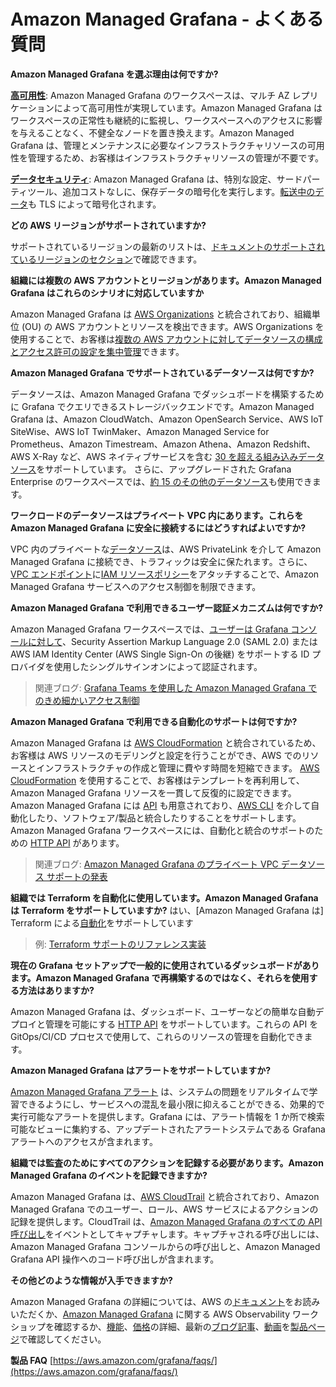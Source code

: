 # Amazon Managed Grafana - よくある質問

**Amazon Managed Grafana を選ぶ理由は何ですか?**

**[高可用性](https://docs.aws.amazon.com/grafana/latest/userguide/disaster-recovery-resiliency.html)**: Amazon Managed Grafana のワークスペースは、マルチ AZ レプリケーションによって高可用性が実現しています。Amazon Managed Grafana はワークスペースの正常性も継続的に監視し、ワークスペースへのアクセスに影響を与えることなく、不健全なノードを置き換えます。Amazon Managed Grafana は、管理とメンテナンスに必要なインフラストラクチャリソースの可用性を管理するため、お客様はインフラストラクチャリソースの管理が不要です。

**[データセキュリティ](https://docs.aws.amazon.com/grafana/latest/userguide/security.html)**: Amazon Managed Grafana は、特別な設定、サードパーティツール、追加コストなしに、保存データの暗号化を実行します。[転送中のデータ](https://docs.aws.amazon.com/grafana/latest/userguide/infrastructure-security.html)も TLS によって暗号化されます。

**どの AWS リージョンがサポートされていますか?**

サポートされているリージョンの最新のリストは、[ドキュメントのサポートされているリージョンのセクション](https://docs.aws.amazon.com/grafana/latest/userguide/what-is-Amazon-Managed-Service-Grafana.html#AMG-supported-Regions)で確認できます。

**組織には複数の AWS アカウントとリージョンがあります。Amazon Managed Grafana はこれらのシナリオに対応していますか**

Amazon Managed Grafana は [AWS Organizations](https://docs.aws.amazon.com/organizations/latest/userguide/orgs_introduction.html) と統合されており、組織単位 (OU) の AWS アカウントとリソースを検出できます。AWS Organizations を使用することで、お客様は[複数の AWS アカウントに対してデータソースの構成とアクセス許可の設定を集中管理](https://docs.aws.amazon.com/grafana/latest/userguide/AMG-and-Organizations.html)できます。

**Amazon Managed Grafana でサポートされているデータソースは何ですか?**

データソースは、Amazon Managed Grafana でダッシュボードを構築するために Grafana でクエリできるストレージバックエンドです。Amazon Managed Grafana は、Amazon CloudWatch、Amazon OpenSearch Service、AWS IoT SiteWise、AWS IoT TwinMaker、Amazon Managed Service for Prometheus、Amazon Timestream、Amazon Athena、Amazon Redshift、AWS X-Ray など、AWS ネイティブサービスを含む [30 を超える組み込みデータソース](https://docs.aws.amazon.com/grafana/latest/userguide/AMG-data-sources-builtin.html)をサポートしています。 さらに、アップグレードされた Grafana Enterprise のワークスペースでは、[約 15 のその他のデータソース](https://docs.aws.amazon.com/grafana/latest/userguide/AMG-data-sources-enterprise.html)も使用できます。

**ワークロードのデータソースはプライベート VPC 内にあります。これらを Amazon Managed Grafana に安全に接続するにはどうすればよいですか?**

VPC 内のプライベートな[データソース](https://docs.aws.amazon.com/grafana/latest/userguide/AMG-configure-vpc.html)は、AWS PrivateLink を介して Amazon Managed Grafana に接続でき、トラフィックは安全に保たれます。さらに、[VPC エンドポイント](https://docs.aws.amazon.com/grafana/latest/userguide/AMG-configure-nac.html)に[IAM リソースポリシー](https://docs.aws.amazon.com/grafana/latest/userguide/VPC-endpoints.html#controlling-vpc)をアタッチすることで、Amazon Managed Grafana サービスへのアクセス制御を制限できます。

**Amazon Managed Grafana で利用できるユーザー認証メカニズムは何ですか?**

Amazon Managed Grafana ワークスペースでは、[ユーザーは Grafana コンソールに対して](https://docs.aws.amazon.com/grafana/latest/userguide/authentication-in-AMG.html)、Security Assertion Markup Language 2.0 (SAML 2.0) または AWS IAM Identity Center (AWS Single Sign-On の後継) をサポートする ID プロバイダを使用したシングルサインオンによって認証されます。

> 関連ブログ: [Grafana Teams を使用した Amazon Managed Grafana でのきめ細かいアクセス制御](https://aws.amazon.com/blogs/mt/fine-grained-access-control-in-amazon-managed-grafana-using-grafana-teams/)

**Amazon Managed Grafana で利用できる自動化のサポートは何ですか?**

Amazon Managed Grafana は [AWS CloudFormation](https://docs.aws.amazon.com/grafana/latest/userguide/creating-resources-with-cloudformation.html) と統合されているため、お客様は AWS リソースのモデリングと設定を行うことができ、AWS でのリソースとインフラストラクチャの作成と管理に費やす時間を短縮できます。 [AWS CloudFormation](https://docs.aws.amazon.com/AWSCloudFormation/latest/UserGuide/Welcome.html) を使用することで、お客様はテンプレートを再利用して、Amazon Managed Grafana リソースを一貫して反復的に設定できます。Amazon Managed Grafana には [API](https://docs.aws.amazon.com/grafana/latest/APIReference/Welcome.html) も用意されており、[AWS CLI](https://docs.aws.amazon.com/cli/latest/userguide/cli-chap-welcome.html) を介して自動化したり、ソフトウェア/製品と統合したりすることをサポートします。Amazon Managed Grafana ワークスペースには、自動化と統合のサポートのための [HTTP API](https://docs.aws.amazon.com/grafana/latest/userguide/Using-Grafana-APIs.html) があります。

> 関連ブログ: [Amazon Managed Grafana のプライベート VPC データソース サポートの発表](https://aws.amazon.com/blogs/mt/announcing-private-vpc-data-source-support-for-amazon-managed-grafana/)

**組織では Terraform を自動化に使用しています。Amazon Managed Grafana は Terraform をサポートしていますか?**
はい、[Amazon Managed Grafana は] Terraform による[自動化](https://registry.terraform.io/modules/terraform-aws-modules/managed-service-grafana/aws/latest)をサポートしています

> 例: [Terraform サポートのリファレンス実装](https://github.com/aws-observability/terraform-aws-observability-accelerator/tree/main/examples/managed-grafana-workspace)

**現在の Grafana セットアップで一般的に使用されているダッシュボードがあります。Amazon Managed Grafana で再構築するのではなく、それらを使用する方法はありますか?**

Amazon Managed Grafana は、ダッシュボード、ユーザーなどの簡単な自動デプロイと管理を可能にする [HTTP API](https://docs.aws.amazon.com/grafana/latest/userguide/Using-Grafana-APIs.html) をサポートしています。これらの API を GitOps/CI/CD プロセスで使用して、これらのリソースの管理を自動化できます。

**Amazon Managed Grafana はアラートをサポートしていますか?**

[Amazon Managed Grafana アラート](https://docs.aws.amazon.com/grafana/latest/userguide/alerts-overview.html) は、システムの問題をリアルタイムで学習できるようにし、サービスへの混乱を最小限に抑えることができる、効果的で実行可能なアラートを提供します。Grafana には、アラート情報を 1 か所で検索可能なビューに集約する、アップデートされたアラートシステムである Grafana アラートへのアクセスが含まれます。

**組織では監査のためにすべてのアクションを記録する必要があります。Amazon Managed Grafana のイベントを記録できますか?**

Amazon Managed Grafana は、[AWS CloudTrail](https://docs.aws.amazon.com/awscloudtrail/latest/userguide/cloudtrail-user-guide.html) と統合されており、Amazon Managed Grafana でのユーザー、ロール、AWS サービスによるアクションの記録を提供します。CloudTrail は、[Amazon Managed Grafana のすべての API 呼び出し](https://docs.aws.amazon.com/grafana/latest/userguide/logging-using-cloudtrail.html)をイベントとしてキャプチャします。キャプチャされる呼び出しには、Amazon Managed Grafana コンソールからの呼び出しと、Amazon Managed Grafana API 操作へのコード呼び出しが含まれます。

**その他どのような情報が入手できますか?**

Amazon Managed Grafana の詳細については、AWS の[ドキュメント](https://docs.aws.amazon.com/grafana/latest/userguide/what-is-Amazon-Managed-Service-Grafana.html)をお読みいただくか、[Amazon Managed Grafana](https://catalog.workshops.aws/observability/en-US/aws-managed-oss/amg) に関する AWS Observability ワークショップを確認するか、[機能](https://aws.amazon.com/grafana/features/?nc=sn&loc=2)、[価格](https://aws.amazon.com/grafana/pricing/?nc=sn&loc=3)の詳細、最新の[ブログ記事](https://aws.amazon.com/grafana/resources/?nc=sn&loc=4&msg-blogs.sort-by=item.additionalFields.createdDate&msg-blogs.sort-order=desc#Latest_blog_posts)、[動画](https://aws.amazon.com/grafana/resources/?nc=sn&loc=4&msg-blogs.sort-by=item.additionalFields.createdDate&msg-blogs.sort-order=desc#Videos)を[製品ページ](https://aws.amazon.com/grafana/)で確認してください。

**製品 FAQ** [https://aws.amazon.com/grafana/faqs/](https://aws.amazon.com/grafana/faqs/)
